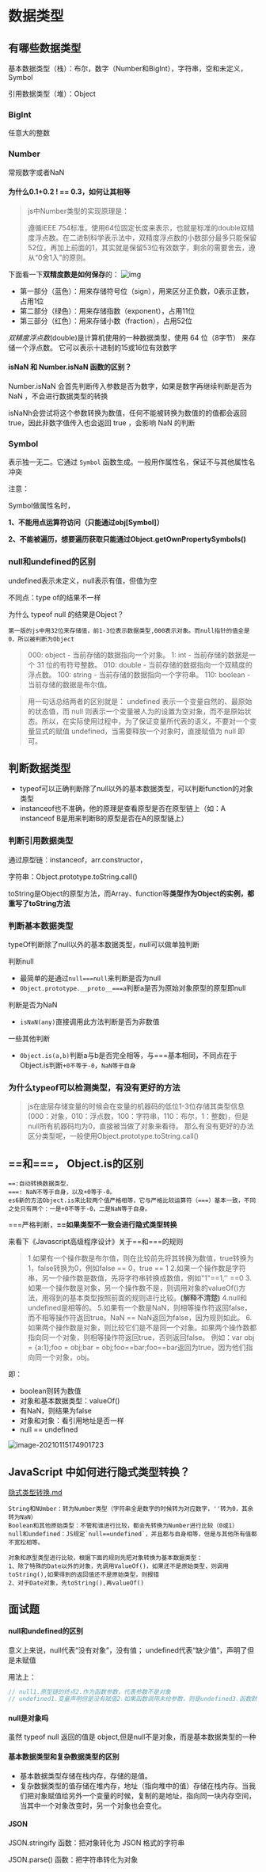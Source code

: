 # 数据类型

## 有哪些数据类型

基本数据类型（栈）：布尔，数字（Number和BigInt），字符串，空和未定义，Symbol

引用数据类型（堆）：Object

### BigInt

任意大的整数

### Number

常规数字或者NaN

####  为什么0.1+0.2 ! == 0.3，如何让其相等  

>js中Number类型的实现原理是：
>
>遵循IEEE 754标准，使用64位固定长度来表示，也就是标准的double双精度浮点数。在二进制科学表示法中，双精度浮点数的小数部分最多只能保留52位，再加上前面的1，其实就是保留53位有效数字，剩余的需要舍去，遵从“0舍1入”的原则。

下面看一下**双精度数是如何保存**的： ![img](图片/0cb225cf71d748a8b2d6a5615e402711tplv-k3u1fbpfcp-watermark.awebp)

- 第一部分（蓝色）：用来存储符号位（sign），用来区分正负数，0表示正数，占用1位
- 第二部分（绿色）：用来存储指数（exponent），占用11位
- 第三部分（红色）：用来存储小数（fraction），占用52位

*双精度浮点数*(double)是计算机使用的一种数据类型，使用 64 位（8字节） 来存储一个浮点数。 它可以表示十进制的15或16位有效数字



#### isNaN 和 Number.isNaN 函数的区别？

 Number.isNaN 会首先判断传入参数是否为数字，如果是数字再继续判断是否为 NaN ，不会进行数据类型的转换

isNaNh会尝试将这个参数转换为数值，任何不能被转换为数值的的值都会返回 true，因此非数字值传入也会返回 true ，会影响 NaN 的判断











### Symbol

表示独一无二。它通过 `Symbol` 函数生成。一般用作属性名，保证不与其他属性名冲突

注意：

Symbol做属性名时，

**1、不能用点运算符访问（只能通过obj[Symbol]）**

**2、不能被遍历，想要遍历获取只能通过Object.getOwnPropertySymbols()**





### null和undefined的区别

undefined表示未定义，null表示有值，但值为空

不同点：type of的结果不一样



为什么 typeof null 的结果是Object？

```
第一版的js中用32位来存储值，前1-3位表示数据类型,000表示对象。而null指针的值全是0，所以被判断为Object
```

>000: object   - 当前存储的数据指向一个对象。
>1: int      - 当前存储的数据是一个 31 位的有符号整数。
>010: double   - 当前存储的数据指向一个双精度的浮点数。
>100: string   - 当前存储的数据指向一个字符串。
>110: boolean  - 当前存储的数据是布尔值。



>用一句话总结两者的区别就是：
>undefined 表示一个变量自然的、最原始的状态值，而 null 则表示一个变量被人为的设置为空对象，而不是原始状态。所以，在实际使用过程中，为了保证变量所代表的语义，不要对一个变量显式的赋值 undefined，当需要释放一个对象时，直接赋值为 null 即可。
>
>



## 判断数据类型

- typeof可以正确判断除了null以外的基本数据类型，可以判断function的对象类型
- instanceof也不准确，他的原理是查看原型是否在原型链上（如：A instanceof B是用来判断B的原型是否在A的原型链上）



### 判断引用数据类型

通过原型链：instanceof，arr.constructor，

字符串：Object.prototype.toString.call()

toString是Object的原型方法，而Array、function等**类型作为Object的实例，都重写了toString方法**

### 判断基本数据类型

typeOf判断除了null以外的基本数据类型，null可以做单独判断

判断null

- 最简单的是通过`null===null`来判断是否为null
- `Object.prototype.__proto__===a`判断a是否为原始对象原型的原型即null

判断是否为NaN

- `isNaN(any)`直接调用此方法判断是否为非数值

一些其他判断

- `Object.is(a,b)`判断a与b是否完全相等，与===基本相同，不同点在于Object.is判断`+0不等于-0`，`NaN等于自身`





### 为什么typeof可以检测类型，有没有更好的方法

> js在底层存储变量的时候会在变量的机器码的低位1-3位存储其类型信息(000：对象，010：浮点数，100：字符串，110：布尔，1：整数)，但是null所有机器码均为0，直接被当做了对象来看待。 那么有没有更好的办法区分类型呢，一般使用Object.prototype.toString.call()





## ==和===， Object.is的区别

```
==:自动转换数据类型，
===: NaN不等于自身，以及+0等于-0。
es6新的方法Object.is来比较两个值严格相等，它与严格比较运算符（===）基本一致，不同之处只有两个：一是+0不等于-0，二是NaN等于自身。
```

===严格判断，**==如果类型不一致会进行隐式类型转换**

来看下《Javascript高级程序设计》关于==和===的规则

> 1.如果有一个操作数是布尔值，则在比较前先将其转换为数值，true转换为1，false转换为0，例如false == 0，true == 1
> 2.如果一个操作数是字符串，另一个操作数是数值，先将字符串转换成数值，例如"1"==1,'' ==0
> 3.如果一个操作数是对象，另一个操作数不是，则调用对象的valueOf()方法，用得到的基本类型按照前面的规则进行比较。**(解释不清楚)**
> 4.null和undefined是相等的。
> 5.如果有一个数是NaN，则相等操作符返回false，而不相等操作符返回true。NaN == NaN返回为false，因为规则如此。
> 6.如果两个操作数是对象，则比较它们是不是同一个对象。如果两个操作数都指向同一个对象，则相等操作符返回true，否则返回false。
> 例如：var obj = {a:1};foo = obj;bar = obj;foo==bar;foo==bar返回为true，因为他们指向同一个对象，obj。

即：

- boolean则转为数值
- 对象和基本数据类型：valueOf()
- 有NaN，则结果为false
- 对象和对象：看引用地址是否一样
- null == undefined

![image-20210115174901723](图片/XG2W1RKxSVqwd3n.png)





## JavaScript 中如何进行隐式类型转换？

 [隐式类型转换.md](隐式类型转换.md) 

```
String和NUmber：转为Number类型（字符串全是数字的时候转为对应数字，''转为0，其余转为NaN）
Boolean和其他原始类型：不管和谁进行比较，都会先转换为Number进行比较（0或1）
null和undefined：JS规定`null==undefined`，并且都与自身相等，但是与其他所有值都不宽松相等。

对象和原型类型进行比较，根据下面的规则先把对象转换为基本数据类型：
1、除了特殊的Date以外的对象，先调用ValueOf()，如果还不是原始类型，则调用toString(),如果得到的返回值还不是原始类型，则报错
2、对于Date对象，先toString(),再valueOf()
```





## 面试题

#### null和undefined的区别

意义上来说，null代表“没有对象”，没有值； undefined代表“缺少值”，声明了但是未赋值

用法上：

```js
// null1.原型链的终点2.作为函数参数，代表参数不是对象
// undefined1.变量声明但是没有赋值2.如果函数调用未给参数，则是undefined3.函数默认返回值为undefined
```

#### null是对象吗

虽然 typeof null 返回的值是 object,但是null不是对象，而是基本数据类型的一种

#### 基本数据类型和复杂数据类型的区别

- 基本数据类型存储在栈内存，存储的是值。
- 复杂数据类型的值存储在堆内存，地址（指向堆中的值）存储在栈内存。当我们把对象赋值给另外一个变量的时候，复制的是地址，指向同一块内存空间，当其中一个对象改变时，另一个对象也会变化。

#### JSON

JSON.stringify 函数：把对象转化为 JSON 格式的字符串

JSON.parse() 函数：把字符串转化为对象


